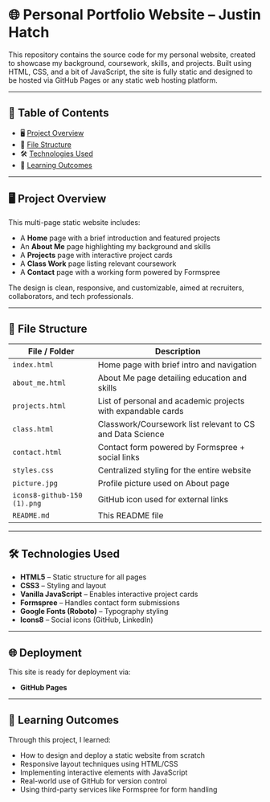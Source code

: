 # 🌐 Personal Portfolio Website – Justin Hatch

This repository contains the source code for my personal website, created to showcase my background, coursework, skills, and projects. Built using HTML, CSS, and a bit of JavaScript, the site is fully static and designed to be hosted via GitHub Pages or any static web hosting platform.

---

## 📝 Table of Contents

- 🖥️ [Project Overview](#project-overview)
- 📂 [File Structure](#file-structure)
- 🛠️ [Technologies Used](#technologies-used)
- 🧠 [Learning Outcomes](#learning-outcomes)

---

## 🖥️ Project Overview

This multi-page static website includes:

- A **Home** page with a brief introduction and featured projects
- An **About Me** page highlighting my background and skills
- A **Projects** page with interactive project cards
- A **Class Work** page listing relevant coursework
- A **Contact** page with a working form powered by Formspree

The design is clean, responsive, and customizable, aimed at recruiters, collaborators, and tech professionals.

---

## 📂 File Structure

| File / Folder               | Description                                                  |
| --------------------------- | ------------------------------------------------------------ |
| `index.html`                | Home page with brief intro and navigation                    |
| `about_me.html`             | About Me page detailing education and skills                 |
| `projects.html`             | List of personal and academic projects with expandable cards |
| `class.html`                | Classwork/Coursework list relevant to CS and Data Science    |
| `contact.html`              | Contact form powered by Formspree + social links             |
| `styles.css`                | Centralized styling for the entire website                   |
| `picture.jpg`               | Profile picture used on About page                           |
| `icons8-github-150 (1).png` | GitHub icon used for external links                          |
| `README.md`                 | This README file                                             |

---

## 🛠️ Technologies Used

- **HTML5** – Static structure for all pages
- **CSS3** – Styling and layout
- **Vanilla JavaScript** – Enables interactive project cards
- **Formspree** – Handles contact form submissions
- **Google Fonts (Roboto)** – Typography styling
- **Icons8** – Social icons (GitHub, LinkedIn)

---
## 🌐 Deployment

This site is ready for deployment via:

- **GitHub Pages**

---

## 🧠 Learning Outcomes

Through this project, I learned:

- How to design and deploy a static website from scratch
- Responsive layout techniques using HTML/CSS
- Implementing interactive elements with JavaScript
- Real-world use of GitHub for version control
- Using third-party services like Formspree for form handling
